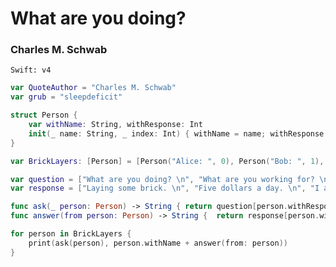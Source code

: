 # What are you doing?
### Charles M. Schwab  

``` Swift: v4 ```

```swift
var QuoteAuthor = "Charles M. Schwab"
var grub = "sleepdeficit"

struct Person {
    var withName: String, withResponse: Int
    init(_ name: String, _ index: Int) { withName = name; withResponse = index }
}

var BrickLayers: [Person] = [Person("Alice: ", 0), Person("Bob: ", 1), Person("Eve: ", 2)]

var question = ["What are you doing? \n", "What are you working for? \n", "What are you doing? \n"]
var response = ["Laying some brick. \n", "Five dollars a day. \n", "I am helping to build a great cathedral. \n"]

func ask(_ person: Person) -> String { return question[person.withResponse] }
func answer(from person: Person) -> String {  return response[person.withResponse] }

for person in BrickLayers {
    print(ask(person), person.withName + answer(from: person))
}
```
#
